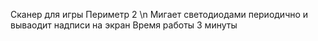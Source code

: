 Сканер для игры Периметр 2 
\n Мигает светодиодами периодично и вываодит надписи на экран Время работы 3 минуты
